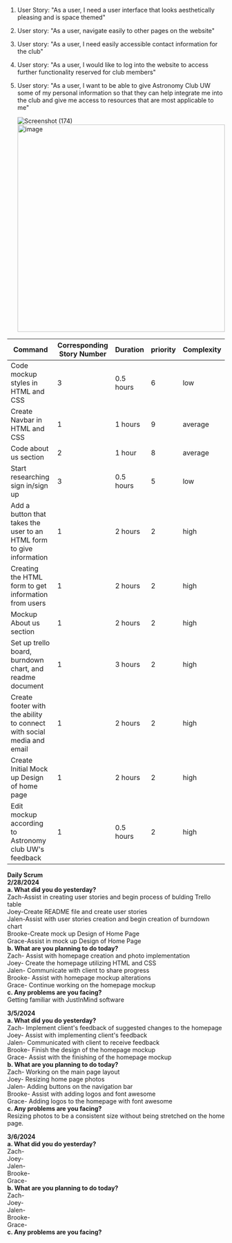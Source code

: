 1. User Story: "As a user, I need a user interface that looks aesthetically pleasing and is space themed" <br>
2. User story: "As a user, navigate easily to other pages on the website" <br>
3. User story: "As a user, I need easily accessible contact information for the club" <br>
4. User story: "As a user, I would like to log into the website to access further functionality reserved for club members" <br>
5. User story: "As a user, I want to be able to give Astronomy Club UW some of my personal information so that they can help integrate me into the club and give me access to resources that are most applicable to me"

   ![Screenshot (174)](https://github.com/jmbartel/AstronomyUW/assets/159830895/a79d6553-01fc-4f50-b0d2-8a6b99717b94)
   <img width="480" alt="image" src="https://github.com/jmbartel/AstronomyUW/assets/159830895/463bf7e7-437e-4ceb-8166-82fc91f89f41">



| Command | Corresponding Story Number | Duration | priority | Complexity |
| --- | --- | --- | --- | --- |
| Code mockup styles in HTML and CSS | 3 | 0.5 hours | 6 | low |
| Create Navbar in HTML and CSS | 1 | 1 hours | 9 | average |
| Code about us section | 2 | 1 hour | 8 | average |
| Start researching sign in/sign up | 3 | 0.5 hours | 5 | low |
| Add a button that takes the user to an HTML form to give information | 1 | 2 hours | 2 | high |
| Creating the HTML form to get information from users | 1 | 2 hours | 2 | high |
| Mockup About us section | 1 | 2 hours | 2 | high |
| Set up trello board, burndown chart, and readme document | 1 | 3 hours | 2 | high |
| Create footer with the ability to connect with social media and email | 1 | 2 hours | 2 | high |
| Create Initial Mock up Design of home page | 1 | 2 hours | 2 | high |
| Edit mockup according to Astronomy club UW's feedback | 1 | 0.5 hours | 2 | high |


**Daily Scrum** <br>
**2/28/2024 <br>
a. What did you do yesterday?** <br>
Zach-Assist in creating user stories and begin process of bulding Trello table <br>
Joey-Create README file and create user stories <br>
Jalen-Assist with user stories creation and begin creation of burndown chart <br>
Brooke-Create mock up Design of Home Page <br>
Grace-Assist in mock up Design of Home Page <br>
**b. What are you planning to do today?** <br>
Zach- Assist with homepage creation and photo implementation<br>
Joey- Create the homepage utilizing HTML and CSS<br>
Jalen- Communicate with client to share progress<br>
Brooke- Assist with homepage mockup alterations<br>
Grace- Continue working on the homepage mockup<br>
**c. Any problems are you facing?** <br>
Getting familiar with JustInMind software

**3/5/2024 <br>
a. What did you do yesterday?** <br>
Zach- Implement client's feedback of suggested changes to the homepage<br>
Joey- Assist with implementing client's feedback<br>
Jalen- Communicated with client to receive feedback<br>
Brooke- Finish the design of the homepage mockup<br>
Grace- Assist with the finishing of the homepage mockup<br>
**b. What are you planning to do today?** <br>
Zach- Working on the main page layout<br>
Joey- Resizing home page photos<br>
Jalen- Adding buttons on the navigation bar<br>
Brooke- Assist with adding logos and font awesome<br>
Grace- Adding logos to the homepage with font awesome<br>
**c. Any problems are you facing?** <br>
Resizing photos to be a consistent size without being stretched on the home page.

**3/6/2024 <br>
a. What did you do yesterday?** <br>
Zach- <br>
Joey- <br>
Jalen- <br>
Brooke- <br>
Grace- <br>
**b. What are you planning to do today?** <br>
Zach- <br>
Joey- <br>
Jalen- <br>
Brooke- <br>
Grace- <br>
**c. Any problems are you facing?** <br>

